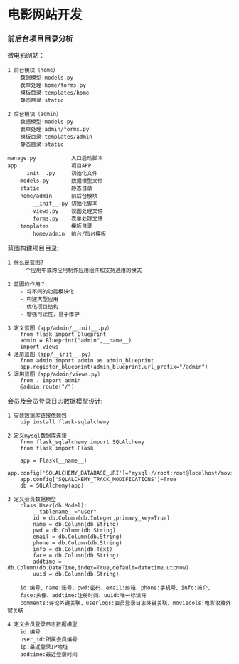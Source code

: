 # 电影网站开发
### 前后台项目目录分析

微电影网站：<br>

    1 前台模块（home）
        数据模型:models.py
        表单处理:home/forms.py
        模板目录:templates/home
        静态目录:static
        
    2 后台模块（admin）
        数据模型:models.py
        表单处理:admin/forms.py
        模板目录:templates/admin
        静态目录:static
        
    manage.py           入口启动脚本
    app                 项目APP   
        __init__.py     初始化文件
        models.py       数据模型文件
        static          静态目录
        home/admin      前后台模块
            __init__.py 初始化脚本
            views.py    视图处理文件
            forms.py    表单处理文件
        templates       模板目录
            home/admin  前台/后台模板
    

蓝图构建项目目录:<br>

    1 什么是蓝图?
        一个应用中或跨应用制作应用组件和支持通用的模式
    
    2 蓝图的作用？
        - 将不同的功能模块化
        - 构建大型应用
        - 优化项目结构
        - 增强可读性，易于维护
    
    3 定义蓝图（app/admin/__init__.py）
        from flask import Blueprint
        admin = Blueprint("admin",__name__)
        import views
    4 注册蓝图（app/__init__.py）
        from admin import admin as admin_blueprint
        app.register_blueprint(admin_blueprint,url_prefix="/admin")
    5 调用蓝图（app/admin/views.py）
        from . import admin
        @admin.route("/")
        
        
会员及会员登录日志数据模型设计:<br>

    1 安装数据库链接依赖包
        pip install flask-sqlalchemy
        
    2 定义mysql数据库连接
        from flask_sqlalchemy import SQLAlchemy
        from flask import Flask
        
        app = Flask(__name__)
        app.config['SQLALCHEMY_DATABASE_URI']="mysql://root:root@localhost/movie"
        app.config['SQLALCHEMY_TRACK_MODIFICATIONS']=True
        db = SQLAlchemy(app)
        
    3 定义会员数据模型
        class User(db.Model):
            __tablename__="user"
            id = db.Column(db.Integer,primary_key=True)
            name = db.Column(db.String)
            pwd = db.Column(db.String)
            email = db.Column(db.String)
            phone = db.Column(db.String)
            info = db.Column(db.Text)
            face = db.Column(db.String)
            addtime = db.Column(db.DateTime,index=True,default=datetime.utcnow)
            uuid = db.Column(db.String)
        
        id:编号、name:账号、pwd:密码、email:邮箱、phone:手机号、info:简介、
        face:头像、addtime:注册时间、uuid:唯一标识符
        comments:评论外键关联、userlogs:会员登录日志外键关联、moviecols:电影收藏外键关联
        
    4 定义会员登录日志数据模型
        id:编号
        user_id:所属会员编号
        ip:最近登录IP地址
        addtime:最近登录时间
        